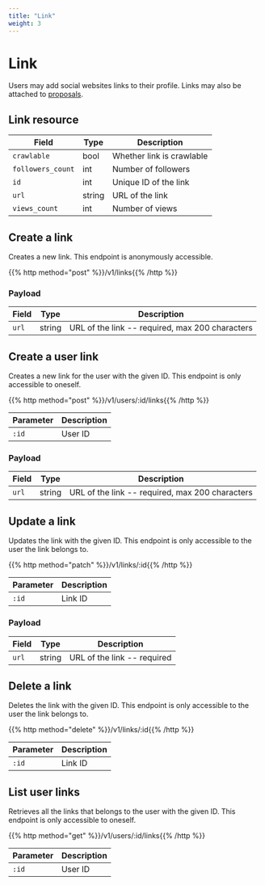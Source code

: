 ```yaml
---
title: "Link"
weight: 3
---
```


# Link

Users may add social websites links to their profile. Links may also be attached to [proposals](#create-a-proposal).

## Link resource

| Field             | Type   | Description               |
| ----------------- | ------ | ------------------------- |
| `crawlable`       | bool   | Whether link is crawlable |
| `followers_count` | int    | Number of followers       |
| `id`              | int    | Unique ID of the link     |
| `url`             | string | URL of the link           |
| `views_count`     | int    | Number of views           |

## Create a link

Creates a new link. This endpoint is anonymously accessible.

{{% http method="post" %}}/v1/links{{% /http %}}

### Payload

| Field | Type   | Description                                     |
| ----- | ------ | ----------------------------------------------- |
| `url` | string | URL of the link -- required, max 200 characters |

## Create a user link

Creates a new link for the user with the given ID. This endpoint is only accessible to oneself.

{{% http method="post" %}}/v1/users/:id/links{{% /http %}}

| Parameter | Description |
| --------- | ----------- |
| `:id`     | User ID     |

### Payload

| Field | Type   | Description                                     |
| ----- | ------ | ----------------------------------------------- |
| `url` | string | URL of the link -- required, max 200 characters |

## Update a link

Updates the link with the given ID. This endpoint is only accessible to the user the link belongs to.

{{% http method="patch" %}}/v1/links/:id{{% /http %}}

| Parameter | Description |
| --------- | ----------- |
| `:id`     | Link ID     |

### Payload

| Field | Type   | Description                 |
| ----- | ------ | --------------------------- |
| `url` | string | URL of the link -- required |

## Delete a link

Deletes the link with the given ID. This endpoint is only accessible to the user the link belongs to.

{{% http method="delete" %}}/v1/links/:id{{% /http %}}

| Parameter | Description |
| --------- | ----------- |
| `:id`     | Link ID     |

## List user links

Retrieves all the links that belongs to the user with the given ID. This endpoint is only accessible to oneself.

{{% http method="get" %}}/v1/users/:id/links{{% /http %}}

| Parameter | Description |
| --------- | ----------- |
| `:id`     | User ID     |

